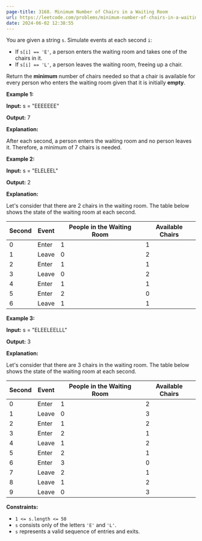```yaml
---
page-title: 3168. Minimum Number of Chairs in a Waiting Room
url: https://leetcode.com/problems/minimum-number-of-chairs-in-a-waiting-room/description/
date: 2024-06-02 12:38:55
---
```

You are given a string `s`. Simulate events at each second `i`:

-   If `s[i] == 'E'`, a person enters the waiting room and takes one of the chairs in it.
-   If `s[i] == 'L'`, a person leaves the waiting room, freeing up a chair.

Return the **minimum** number of chairs needed so that a chair is available for every person who enters the waiting room given that it is initially **empty**.

**Example 1:**

**Input:** s = "EEEEEEE"

**Output:** 7

**Explanation:**

After each second, a person enters the waiting room and no person leaves it. Therefore, a minimum of 7 chairs is needed.

**Example 2:**

**Input:** s = "ELELEEL"

**Output:** 2

**Explanation:**

Let's consider that there are 2 chairs in the waiting room. The table below shows the state of the waiting room at each second.

|Second|Event|People in the Waiting Room|Available Chairs|
|---|---|---|---|
|0|Enter|1|1|
|1|Leave|0|2|
|2|Enter|1|1|
|3|Leave|0|2|
|4|Enter|1|1|
|5|Enter|2|0|
|6|Leave|1|1|

**Example 3:**

**Input:** s = "ELEELEELLL"

**Output:** 3

**Explanation:**

Let's consider that there are 3 chairs in the waiting room. The table below shows the state of the waiting room at each second.

|Second|Event|People in the Waiting Room|Available Chairs|
|---|---|---|---|
|0|Enter|1|2|
|1|Leave|0|3|
|2|Enter|1|2|
|3|Enter|2|1|
|4|Leave|1|2|
|5|Enter|2|1|
|6|Enter|3|0|
|7|Leave|2|1|
|8|Leave|1|2|
|9|Leave|0|3|

**Constraints:**

-   `1 <= s.length <= 50`
-   `s` consists only of the letters `'E'` and `'L'`.
-   `s` represents a valid sequence of entries and exits.
